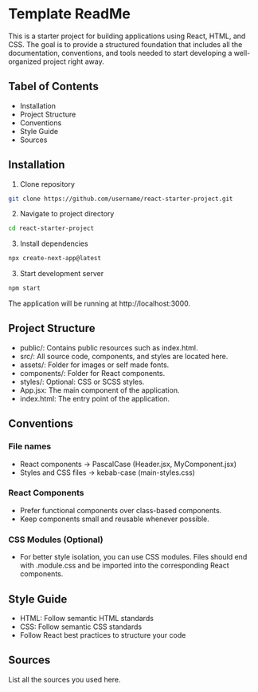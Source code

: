 # Template ReadMe

This is a starter project for building applications using React, HTML, and CSS. The goal is to provide a structured foundation that includes all the documentation, conventions, and tools needed to start developing a well-organized project right away.

## Tabel of Contents

- Installation
- Project Structure
- Conventions
- Style Guide
- Sources

## Installation

1. Clone repository
```bash
git clone https://github.com/username/react-starter-project.git
```
2. Navigate to project directory
```bash
cd react-starter-project
```
3. Install dependencies
```bash
npx create-next-app@latest
```
3. Start development server
```bash
npm start
```
The application will be running at http://localhost:3000.

## Project Structure

- public/: Contains public resources such as index.html.
- src/: All source code, components, and styles are located here.
- assets/: Folder for images or self made fonts.
- components/: Folder for React components.
- styles/: Optional: CSS or SCSS styles.
- App.jsx: The main component of the application.
- index.html: The entry point of the application.

## Conventions

### File names
- React components -> PascalCase (Header.jsx, MyComponent.jsx)
- Styles and CSS files -> kebab-case (main-styles.css)
### React Components
- Prefer functional components over class-based components.
- Keep components small and reusable whenever possible.
### CSS Modules (Optional)
- For better style isolation, you can use CSS modules. Files should end with .module.css and be imported into the corresponding React components.
  
## Style Guide 
- HTML: Follow semantic HTML standards
- CSS: Follow semantic CSS standards
- Follow React best practices to structure your code

## Sources
List all the sources you used here.
